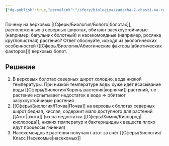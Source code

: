 ```yaml
---
{"dg-publish":true,"permalink":"/sfery/biologiya/zadacha-2-chasti-na-rasteniya-bolot-severnyh-shirot/","tags":["Экология"]}
---
```


Почему на верховых [[Сферы/Биология/Болото\|болотах]], расположенных в северных широтах, обитают засухоустойчивые (например, багульник болотный) и насекомоядные (например, росянка круглолистная) растения? Ответ обоснуйте, исходя из экологических особенностей ([[Сферы/Биология/Абиотические факторы\|абиотических факторов]]) верховых болот.
## Решение 
1. В верховых болотах северных широт холодно, вода низкой температуры. При низкой температуре воды хуже идёт всасывание воды [[Сферы/Биология/Корень растения\|корнями]] растений, т.е растение испытывает недостаток в воде => обитают засухоустойчивые растения
2. [[Сферы/Биология/Почва\|Почва]] на верховых болотах северных широт бедная, кислая, содержит мало доступного для растений [[Азот\|азота]] (из-за недостатка [[Сферы/Химия/Кислород\|кислорода]], низких температур и бактерицидных веществ плохо идут процессы гниения)
3. Насекомоядные растения получают азот за счёт [[Сферы/Биология/Класс Насекомые\|насекомых]]